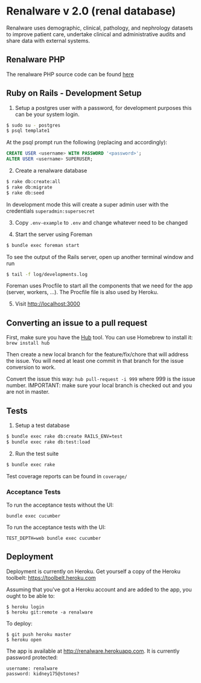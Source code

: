 Renalware v 2.0 (renal database)
============

Renalware uses demographic, clinical, pathology, and nephrology datasets to improve patient care,
undertake clinical and administrative audits and share data with external systems.

Renalware PHP
-------------

The renalware PHP source code can be found [here](https://github.com/airslie/renalware_php)


Ruby on Rails - Development Setup
--------------------

1. Setup a postgres user with a password, for development purposes this can be your system login.
  ```bash
  $ sudo su - postgres
  $ psql template1
  ```
  At the psql prompt run the following (replacing <username> and <password> accordingly):
  ```sql
  CREATE USER <username> WITH PASSWORD '<password>';
  ALTER USER <username> SUPERUSER;
  ```

2. Create a renalware database
  ```bash
  $ rake db:create:all
  $ rake db:migrate
  $ rake db:seed
  ```
 In development mode this will create a super admin user with the credentials `superadmin:supersecret`

3. Copy `.env-example` to `.env` and change whatever need to be changed

4. Start the server using Foreman
  ```bash
  $ bundle exec foreman start
  ```
  To see the output of the Rails server, open up another terminal window and run
  ```bash
  $ tail -f log/developments.log
  ```
  Foreman uses Procfile to start all the components that we need for the app (server, workers, ...).  The Procfile file is also used by Heroku.

5. Visit [http://localhost:3000](http://localhost:3000)


Converting an issue to a pull request
-----

First, make sure you have the [Hub](hub.github.com/) tool.  You can use Homebrew to install it: `brew install hub`

Then create a new local branch for the feature/fix/chore that will address the issue.  You will need at least one commit
in that branch for the issue conversion to work.

Convert the issue this way: `hub pull-request -i 999` where 999 is the issue number.  IMPORTANT: make sure
your local branch is checked out and you are not in master.


Tests
-----

1. Setup a test database
  ```bash
  $ bundle exec rake db:create RAILS_ENV=test
  $ bundle exec rake db:test:load
  ```

2. Run the test suite
  ```bash
  $ bundle exec rake
  ```

Test coverage reports can be found in `coverage/`

### Acceptance Tests

To run the acceptance tests without the UI:

    bundle exec cucumber

To run the acceptance tests with the UI:

    TEST_DEPTH=web bundle exec cucumber


Deployment
----------

Deployment is currently on Heroku. Get yourself a copy of the Heroku toolbelt: https://toolbelt.heroku.com

Assuming that you've got a Heroku account and are added to the app, you ought to
be able to:

    $ heroku login
    $ heroku git:remote -a renalware

To deploy:

    $ git push heroku master
    $ heroku open

The app is available at http://renalware.herokuapp.com. It is currently password protected:

    username: renalware
    password: kidney175@stones?
